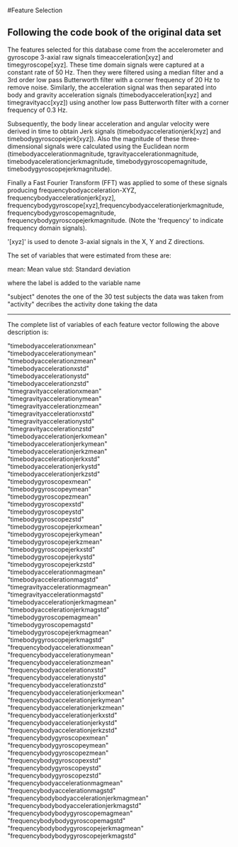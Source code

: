 #Feature Selection 

## Following the code book of the original data set

The features selected for this database come from the accelerometer and gyroscope 3-axial raw signals timeacceleration[xyz] and timegyroscope[xyz]. These time domain signals  were captured at a constant rate of 50 Hz. Then they were filtered using a median filter and a 3rd order low pass Butterworth filter with a corner frequency of 20 Hz to remove noise. Similarly, the acceleration signal was then separated into body and gravity acceleration signals (timebodyacceleration[xyz] and timegravityacc[xyz]) using another low pass Butterworth filter with a corner frequency of 0.3 Hz. 

Subsequently, the body linear acceleration and angular velocity were derived in time to obtain Jerk signals (timebodyaccelerationjerk[xyz] and timebodygyroscopejerk[xyz]). Also the magnitude of these three-dimensional signals were calculated using the Euclidean norm
(timebodyaccelerationmagnitude, tgravityaccelerationmagnitude, timebodyacelerationcjerkmagnitude, timebodygyroscopemagnitude, timebodygyroscopejerkmagnitude). 

Finally a Fast Fourier Transform (FFT) was applied to some of these signals producing frequencybodyacceleration-XYZ, frequencybodyaccelerationjerk[xyz], frequencybodygyroscope[xyz],frequencybodyaccelerationjerkmagnitude, frequencybodygyroscopemagnitude, frequencybodygyroscopejerkmagnitude. (Note the 'frequency' to indicate frequency domain signals). 
 
'[xyz]' is used to denote 3-axial signals in the X, Y and Z directions.

The set of variables that were estimated from these are: 

mean: Mean value
std: Standard deviation

where the label is added to the variable name

"subject" denotes the one of the 30 test subjects the data was taken from
"activity" decribes the activity done taking the data

***

The complete list of variables of each feature vector following the above description is:

"timebodyaccelerationxmean"  
"timebodyaccelerationymean"  
"timebodyaccelerationzmean"  
"timebodyaccelerationxstd"                
"timebodyaccelerationystd"  
"timebodyaccelerationzstd"  
"timegravityaccelerationxmean"            
"timegravityaccelerationymean"  
"timegravityaccelerationzmean"  
"timegravityaccelerationxstd"             
"timegravityaccelerationystd"  
"timegravityaccelerationzstd"  
"timebodyaccelerationjerkxmean"           
"timebodyaccelerationjerkymean"  
"timebodyaccelerationjerkzmean"  
"timebodyaccelerationjerkxstd"            
"timebodyaccelerationjerkystd"  
"timebodyaccelerationjerkzstd"  
"timebodygyroscopexmean"                  
"timebodygyroscopeymean"  
"timebodygyroscopezmean"  
"timebodygyroscopexstd"                   
"timebodygyroscopeystd"  
"timebodygyroscopezstd"  
"timebodygyroscopejerkxmean"              
"timebodygyroscopejerkymean"  
"timebodygyroscopejerkzmean"  
"timebodygyroscopejerkxstd"               
"timebodygyroscopejerkystd"  
"timebodygyroscopejerkzstd"  
"timebodyaccelerationmagmean"             
"timebodyaccelerationmagstd"  
"timegravityaccelerationmagmean"  
"timegravityaccelerationmagstd"           
"timebodyaccelerationjerkmagmean"  
"timebodyaccelerationjerkmagstd"  
"timebodygyroscopemagmean"                
"timebodygyroscopemagstd"  
"timebodygyroscopejerkmagmean"  
"timebodygyroscopejerkmagstd"             
"frequencybodyaccelerationxmean"  
"frequencybodyaccelerationymean"  
"frequencybodyaccelerationzmean"          
"frequencybodyaccelerationxstd"  
"frequencybodyaccelerationystd"  
"frequencybodyaccelerationzstd"           
"frequencybodyaccelerationjerkxmean"  
"frequencybodyaccelerationjerkymean"  
"frequencybodyaccelerationjerkzmean"      
"frequencybodyaccelerationjerkxstd"  
"frequencybodyaccelerationjerkystd"  
"frequencybodyaccelerationjerkzstd"       
"frequencybodygyroscopexmean"  
"frequencybodygyroscopeymean"  
"frequencybodygyroscopezmean"             
"frequencybodygyroscopexstd"  
"frequencybodygyroscopeystd"  
"frequencybodygyroscopezstd"              
"frequencybodyaccelerationmagmean"  
"frequencybodyaccelerationmagstd"  
"frequencybodybodyaccelerationjerkmagmean"  
"frequencybodybodyaccelerationjerkmagstd"  
"frequencybodybodygyroscopemagmean"  
"frequencybodybodygyroscopemagstd"  
"frequencybodybodygyroscopejerkmagmean"  
"frequencybodybodygyroscopejerkmagstd"  
